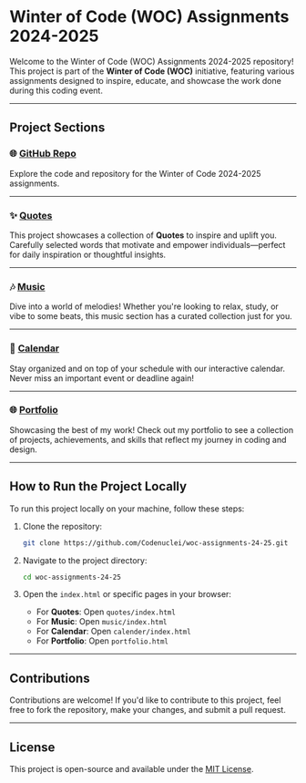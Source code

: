 # Winter of Code (WOC) Assignments 2024-2025

Welcome to the Winter of Code (WOC) Assignments 2024-2025 repository! This project is part of the **Winter of Code (WOC)** initiative, featuring various assignments designed to inspire, educate, and showcase the work done during this coding event.

---

## Project Sections

### 🌐 [GitHub Repo](https://github.com/Codenuclei/woc-assignments-24-25)

Explore the code and repository for the Winter of Code 2024-2025 assignments.

---

### ✨ [Quotes](https://codenuclei.github.io/woc-assignments-24-25/quotes/)
This project showcases a collection of **Quotes** to inspire and uplift you. Carefully selected words that motivate and empower individuals—perfect for daily inspiration or thoughtful insights.

---

### 🎶 [Music](https://codenuclei.github.io/woc-assignments-24-25/music/)
Dive into a world of melodies! Whether you're looking to relax, study, or vibe to some beats, this music section has a curated collection just for you.

---

### 📅 [Calendar](https://codenuclei.github.io/woc-assignments-24-25/calender/)
Stay organized and on top of your schedule with our interactive calendar. Never miss an important event or deadline again!

---

### 🌐 [Portfolio](https://codenuclei.github.io/woc-assignments-24-25/portfolio.html)
Showcasing the best of my work! Check out my portfolio to see a collection of projects, achievements, and skills that reflect my journey in coding and design.

---

## How to Run the Project Locally

To run this project locally on your machine, follow these steps:

1. Clone the repository:

    ```bash
    git clone https://github.com/Codenuclei/woc-assignments-24-25.git
    ```

2. Navigate to the project directory:

    ```bash
    cd woc-assignments-24-25
    ```

3. Open the `index.html` or specific pages in your browser:

    - For **Quotes**: Open `quotes/index.html`
    - For **Music**: Open `music/index.html`
    - For **Calendar**: Open `calender/index.html`
    - For **Portfolio**: Open `portfolio.html`

---

## Contributions

Contributions are welcome! If you'd like to contribute to this project, feel free to fork the repository, make your changes, and submit a pull request.

---

## License

This project is open-source and available under the [MIT License](LICENSE).
